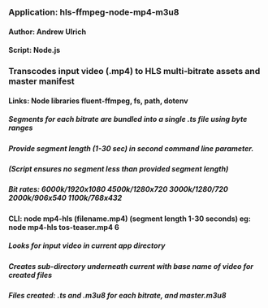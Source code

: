 






### Application: hls-ffmpeg-node-mp4-m3u8 

#### Author: Andrew Ulrich 

#### Script: Node.js 

### Transcodes input video (.mp4) to HLS multi-bitrate assets and master manifest 

#### Links: Node libraries fluent-ffmpeg, fs, path, dotenv

##### Segments for each bitrate are bundled into a single .ts file using byte ranges

#####  Provide segment length (1-30 sec) in second command line parameter.

#####  (Script ensures no segment less than provided segment length)

##### Bit rates: 6000k/1920x1080  4500k/1280x720  3000k/1280/720  2000k/906x540  1100k/768x432

#### CLI:  node mp4-hls (filename.mp4) (segment length 1-30 seconds)   eg: node mp4-hls tos-teaser.mp4 6

##### Looks for input video in current app directory

##### Creates sub-directory underneath current with base name of video for created files

##### Files created: .ts and .m3u8 for each bitrate, and master.m3u8



